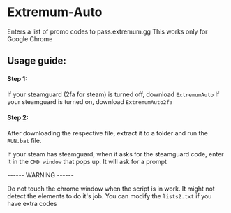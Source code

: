 # **Extremum-Auto**
Enters a list of promo codes to pass.extremum.gg
This works only for Google Chrome



## Usage guide:

#### **Step 1:**


If your steamguard (2fa for steam) is turned off, download `ExtremumAuto`
If your steamguard is turned on, download `ExtremumAuto2fa`

#### **Step 2:**

After downloading the respective file, extract it to a folder and run the `RUN.bat` file. 

If your steam has steamguard, when it asks for the steamguard code, enter it in the `CMD window` that pops up. It will ask for a prompt



------ WARNING ------

Do not touch the chrome window when the script is in work. It might not detect the elements to do it's job.
You can modify the `lists2.txt` if you have extra codes
